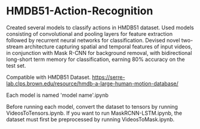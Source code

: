# HMDB51-Action-Recognition
Created several models to classify actions in HMDB51 dataset.  Used models consisting of convolutional and pooling layers for feature extraction followed by recurrent neural networks for classification.  Devised novel two-stream architecture capturing spatial and temporal features of input videos, in conjunction with Mask R-CNN for background removal, with bidirectional long-short term memory for classification, earning 80% accuracy on the test set. 

Compatible with HMDB51 Dataset. 
https://serre-lab.clps.brown.edu/resource/hmdb-a-large-human-motion-database/

Each model is named 'model name'.ipynb

Before running each model, convert the dataset to tensors by running VideosToTensors.ipynb.
If you want to run MaskRCNN-LSTM.ipynb, the dataset must first be preprocessed by running VideosToMask.ipynb.
